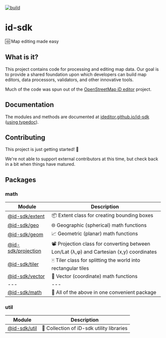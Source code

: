 [![build](https://github.com/ideditor/id-sdk/workflows/build/badge.svg)](https://github.com/ideditor/id-sdk/actions?query=workflow%3A%22build%22)


# id-sdk

🆔 Map editing made easy


## What is it?

This project contains code for processing and editing map data.  Our goal is to provide a shared foundation upon which developers can build map editors, data processors, validators, and other innovative tools.

Much of the code was spun out of the [OpenStreetMap iD editor](https://github.com/openstreetmap/iD) project.


## Documentation

The modules and methods are documented at [ideditor.github.io/id-sdk](https://ideditor.github.io/id-sdk/modules.html) ([using typedoc](https://github.com/ideditor/id-sdk/blob/main/CONTRIBUTING.md#writting-code-documentation)).


## Contributing

This project is just getting started! 🌱

We're not able to support external contributors at this time, but check back in a bit when things have matured.


## Packages

### math

Module                | Description
--------------------- | -------------
[@id-sdk/extent]      | 📦 Extent class for creating bounding boxes
[@id-sdk/geo]         | 🌐 Geographic (spherical) math functions
[@id-sdk/geom]        | 📈 Geometric (planar) math functions
[@id-sdk/projection]  | 📽 Projection class for converting between Lon/Lat (λ,φ) and Cartesian (x,y) coordinates
[@id-sdk/tiler]       | 🀄️ Tiler class for splitting the world into rectangular tiles
[@id-sdk/vector]      | 📐 Vector (coordinate) math functions
---                   | ---
[@id-sdk/math]        | 🔢 All of the above in one convenient package

[@id-sdk/extent]: /packages/math/packages/extent
[@id-sdk/geo]: /packages/math/packages/geo
[@id-sdk/geom]: /packages/math/packages/geom
[@id-sdk/projection]: /packages/math/packages/projection
[@id-sdk/tiler]: /packages/math/packages/tiler
[@id-sdk/vector]: /packages/math/packages/vector
[@id-sdk/math]: /packages/math


### util

Module                | Description
--------------------- | -------------
[@id-sdk/util]        | 🧰 Collection of iD-sdk utility libraries

[@id-sdk/util]: /packages/util
